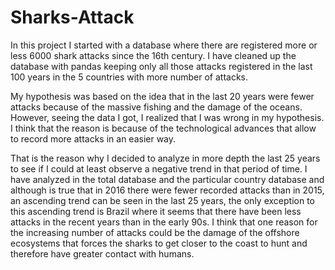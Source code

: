 # Sharks-Attack

In this project I started with a database where there are registered more or less 6000 shark attacks since the 16th century.
I have cleaned up the database with pandas keeping only all those attacks registered in the last 100 years in the 5 countries with more number of attacks.

My hypothesis was based on the idea that in the last 20 years were fewer attacks because of the massive fishing and the damage of the oceans. However, seeing the data I got, I realized that I was wrong in my hypothesis. I think that the reason is because of the technological advances that allow to record more attacks in an easier way.

That is the reason why I decided to analyze in more depth the last 25 years to see if I could at least observe a negative trend in that period of time. I have analyzed in the total database and the particular country database and although is true that in 2016 there were fewer recorded attacks than in 2015, an ascending trend can be seen in the last 25 years, the only exception to this ascending trend is Brazil where it seems that there have been less attacks in the recent years than in the early 90s. I think that one reason for the increasing number of attacks could be the damage of the offshore ecosystems that forces the sharks to get closer to the coast to hunt and therefore have greater contact with humans.